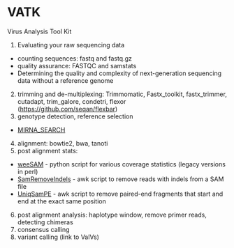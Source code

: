 # VATK
Virus Analysis Tool Kit


1. Evaluating your raw sequencing data
  * counting sequences: fastq and fastq.gz
  * quality assurance: FASTQC and samstats
  * Determining the quality and complexity of next-generation sequencing data without a reference genome 
2. trimming and de-multiplexing: Trimmomatic, Fastx_toolkit, fastx_trimmer, cutadapt, trim_galore, condetri, flexor (https://github.com/seqan/flexbar)
3. genotype detection, reference selection 
  * [MIRNA\_SEARCH](https://github.com/centre-for-virus-research/VATK/tree/master/GenotypingTools)
4. alignment: bowtie2, bwa, tanoti
5. post alignment stats: 
  * [weeSAM](https://github.com/centre-for-virus-research/weeSAM) - python script for various coverage statistics (legacy versions in perl)
  * [SamRemoveIndels](https://github.com/centre-for-virus-research/VATK/blob/master/AssemblyPostProcessing/SamRemoveIndels.awk) - awk script to remove reads with indels from a SAM file
  * [UniqSamPE](https://github.com/centre-for-virus-research/VATK/blob/master/AssemblyPostProcessing/UniqSamPE.awk) - awk script to remove paired-end fragments that start and end at the exact same position
6. post alignment analysis: haplotype window, remove primer reads, detecting chimeras
7. consensus calling 
8. variant calling (link to ValVs)
